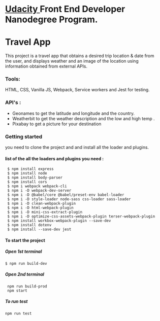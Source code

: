# [Udacity ](https://udacity.com/)  Front End Developer Nanodegree Program.

# Travel App
This project is a travel app that obtains a desired trip location & date from the user, and displays weather and an image of the location using information obtained from external APIs.

 ### Tools:
  HTML, CSS, Vanilla JS, Webpack, Service workers and Jest for testing.


### API's :
- Geonames to get the latitude and longitude and the country.
- Weatherbit to get the weather description and the low and high temp .
- Pixabay to get a picture for your destination 
### Getting started
you need to clone the project and and install all the loader and plugins.
#### list of the all the loaders and plugins you need :
``` 
 $ npm install express 
 $ npm install node 
 $ npm install body-parser 
 $ npm install cors  
 $ npm i webpack webpack-cli 
 $ npm i -D webpack-dev-server 
 $ npm i -D @babel/core @babel/preset-env babel-loader 
 $ npm i -D style-loader node-sass css-loader sass-loader 
 $ npm i -D clean-webpack-plugin 
 $ npm i -D html-webpack-plugin 
 $ npm i -D mini-css-extract-plugin 
 $ npm i -D optimize-css-assets-webpack-plugin terser-webpack-plugin 
 $ npm install workbox-webpack-plugin --save-dev 
 $ npm install dotenv 
 $ npm install --save-dev jest
```
#### To start the project
##### Open 1st terminal 
` $ npm run build-dev `
##### Open 2nd terminal 
``` 
 npm run build-prod 
 npm start 
 ```
##### To run test 
`npm run test`
